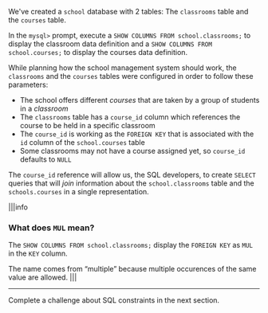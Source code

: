 We've created a `school` database with 2 tables: The `classrooms` table and the `courses` table.

In the `mysql>` prompt, execute a `SHOW COLUMNS FROM school.classrooms;` to display the classroom data definition and a `SHOW COLUMNS FROM school.courses;` to display the courses data definition.

While planning how the school management system should work, the `classrooms` and the `courses` tables were configured in order to follow these parameters:

- The school offers different _courses_ that are taken by a group of students in a _classroom_
- The `classrooms` table has a `course_id` column which references the course to be held in a specific classroom
- The `course_id` is working as the `FOREIGN KEY` that is associated with the `id` column of the `school.courses` table
- Some classrooms may not have a course assigned yet, so `course_id` defaults to `NULL`

The `course_id` reference will allow us, the SQL developers, to create `SELECT` queries that will _join_ information about the `school.classrooms` table and the `schools.courses` in a single representation.


|||info
### What does `MUL` mean?
The `SHOW COLUMNS FROM school.classrooms;` display the `FOREIGN KEY` as `MUL` in the `KEY` column. 

The name comes from “multiple” because multiple occurences of the same value are allowed. 
|||


---
Complete a challenge about SQL constraints in the next section.
